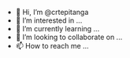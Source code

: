 - 👋 Hi, I’m @crtepitanga
- 👀 I’m interested in ...
- 🌱 I’m currently learning ...
- 💞️ I’m looking to collaborate on ...
- 📫 How to reach me ...

<!---
crtepitanga/crtepitanga is a ✨ special ✨ repository because its `README.md` (this file) appears on your GitHub profile.
You can click the Preview link to take a look at your changes.
--->
